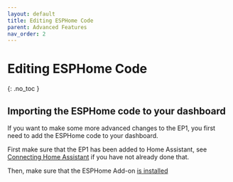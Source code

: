 ```yaml
---
layout: default
title: Editing ESPHome Code
parent: Advanced Features
nav_order: 2
---
```


# Editing ESPHome Code

{: .no_toc }

## Importing the ESPHome code to your dashboard

If you want to make some more advanced changes to the EP1, you first need to add the ESPHome code to your dashboard.

First make sure that the EP1 has been added to Home Assistant, see [Connecting Home Assistant](https://everythingsmarthome.github.io/everything-presence-one/connecting-home-assistant.html) if you have not already done that.

Then, make sure that the ESPHome Add-on [is installed](https://esphome.io/guides/getting_started_hassio.html)

<script>
const toggleDarkMode = document.querySelector('.js-toggle-dark-mode');

jtd.addEvent(toggleDarkMode, 'click', function(){
  if (jtd.getTheme() === 'dark') {
    jtd.setTheme('light');
    toggleDarkMode.textContent = 'Preview dark color scheme';
  } else {
    jtd.setTheme('dark');
    toggleDarkMode.textContent = 'Return to the light side';
  }
});
</script>
